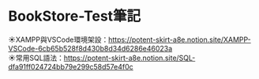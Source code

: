 # BookStore-Test筆記
☀XAMPP與VSCode環境架設：https://potent-skirt-a8e.notion.site/XAMPP-VSCode-6cb65b528f8d430b8d34d6286e46023a <br>
☀常用SQL語法：https://potent-skirt-a8e.notion.site/SQL-dfa91ff024724bb79e299c58d57e4f0c
